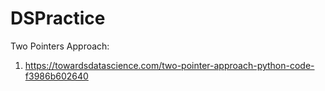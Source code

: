 # DSPractice

Two Pointers Approach:
  1) https://towardsdatascience.com/two-pointer-approach-python-code-f3986b602640 
